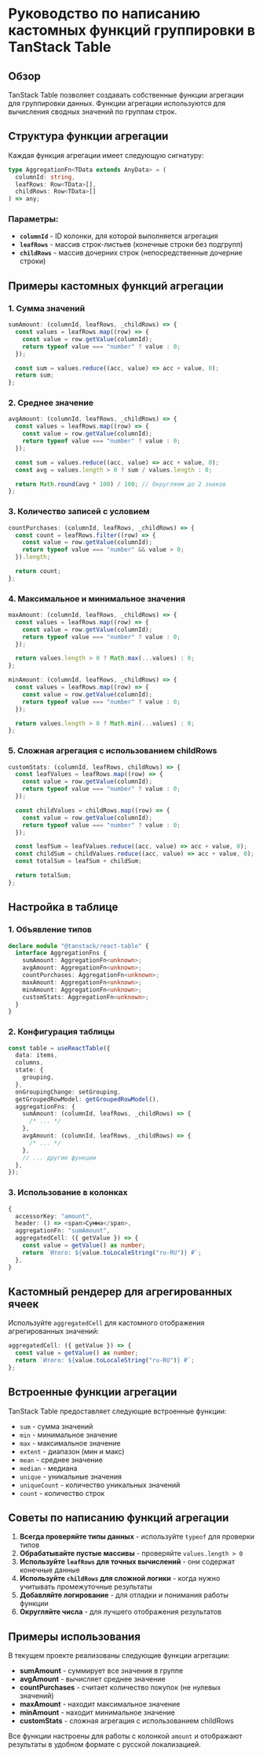 # Руководство по написанию кастомных функций группировки в TanStack Table

## Обзор

TanStack Table позволяет создавать собственные функции агрегации для группировки данных. Функции агрегации используются для вычисления сводных значений по группам строк.

## Структура функции агрегации

Каждая функция агрегации имеет следующую сигнатуру:

```typescript
type AggregationFn<TData extends AnyData> = (
  columnId: string,
  leafRows: Row<TData>[],
  childRows: Row<TData>[]
) => any;
```

### Параметры:

- **`columnId`** - ID колонки, для которой выполняется агрегация
- **`leafRows`** - массив строк-листьев (конечные строки без подгрупп)
- **`childRows`** - массив дочерних строк (непосредственные дочерние строки)

## Примеры кастомных функций агрегации

### 1. Сумма значений

```typescript
sumAmount: (columnId, leafRows, _childRows) => {
  const values = leafRows.map((row) => {
    const value = row.getValue(columnId);
    return typeof value === "number" ? value : 0;
  });

  const sum = values.reduce((acc, value) => acc + value, 0);
  return sum;
};
```

### 2. Среднее значение

```typescript
avgAmount: (columnId, leafRows, _childRows) => {
  const values = leafRows.map((row) => {
    const value = row.getValue(columnId);
    return typeof value === "number" ? value : 0;
  });

  const sum = values.reduce((acc, value) => acc + value, 0);
  const avg = values.length > 0 ? sum / values.length : 0;

  return Math.round(avg * 100) / 100; // Округляем до 2 знаков
};
```

### 3. Количество записей с условием

```typescript
countPurchases: (columnId, leafRows, _childRows) => {
  const count = leafRows.filter((row) => {
    const value = row.getValue(columnId);
    return typeof value === "number" && value > 0;
  }).length;

  return count;
};
```

### 4. Максимальное и минимальное значения

```typescript
maxAmount: (columnId, leafRows, _childRows) => {
  const values = leafRows.map((row) => {
    const value = row.getValue(columnId);
    return typeof value === "number" ? value : 0;
  });

  return values.length > 0 ? Math.max(...values) : 0;
};

minAmount: (columnId, leafRows, _childRows) => {
  const values = leafRows.map((row) => {
    const value = row.getValue(columnId);
    return typeof value === "number" ? value : 0;
  });

  return values.length > 0 ? Math.min(...values) : 0;
};
```

### 5. Сложная агрегация с использованием childRows

```typescript
customStats: (columnId, leafRows, childRows) => {
  const leafValues = leafRows.map((row) => {
    const value = row.getValue(columnId);
    return typeof value === "number" ? value : 0;
  });

  const childValues = childRows.map((row) => {
    const value = row.getValue(columnId);
    return typeof value === "number" ? value : 0;
  });

  const leafSum = leafValues.reduce((acc, value) => acc + value, 0);
  const childSum = childValues.reduce((acc, value) => acc + value, 0);
  const totalSum = leafSum + childSum;

  return totalSum;
};
```

## Настройка в таблице

### 1. Объявление типов

```typescript
declare module "@tanstack/react-table" {
  interface AggregationFns {
    sumAmount: AggregationFn<unknown>;
    avgAmount: AggregationFn<unknown>;
    countPurchases: AggregationFn<unknown>;
    maxAmount: AggregationFn<unknown>;
    minAmount: AggregationFn<unknown>;
    customStats: AggregationFn<unknown>;
  }
}
```

### 2. Конфигурация таблицы

```typescript
const table = useReactTable({
  data: items,
  columns,
  state: {
    grouping,
  },
  onGroupingChange: setGrouping,
  getGroupedRowModel: getGroupedRowModel(),
  aggregationFns: {
    sumAmount: (columnId, leafRows, _childRows) => {
      /* ... */
    },
    avgAmount: (columnId, leafRows, _childRows) => {
      /* ... */
    },
    // ... другие функции
  },
});
```

### 3. Использование в колонках

```typescript
{
  accessorKey: "amount",
  header: () => <span>Сумма</span>,
  aggregationFn: "sumAmount",
  aggregatedCell: ({ getValue }) => {
    const value = getValue() as number;
    return `Итого: ${value.toLocaleString("ru-RU")} ₽`;
  },
}
```

## Кастомный рендерер для агрегированных ячеек

Используйте `aggregatedCell` для кастомного отображения агрегированных значений:

```typescript
aggregatedCell: ({ getValue }) => {
  const value = getValue() as number;
  return `Итого: ${value.toLocaleString("ru-RU")} ₽`;
};
```

## Встроенные функции агрегации

TanStack Table предоставляет следующие встроенные функции:

- `sum` - сумма значений
- `min` - минимальное значение
- `max` - максимальное значение
- `extent` - диапазон (мин и макс)
- `mean` - среднее значение
- `median` - медиана
- `unique` - уникальные значения
- `uniqueCount` - количество уникальных значений
- `count` - количество строк

## Советы по написанию функций агрегации

1. **Всегда проверяйте типы данных** - используйте `typeof` для проверки типов
2. **Обрабатывайте пустые массивы** - проверяйте `values.length > 0`
3. **Используйте `leafRows` для точных вычислений** - они содержат конечные данные
4. **Используйте `childRows` для сложной логики** - когда нужно учитывать промежуточные результаты
5. **Добавляйте логирование** - для отладки и понимания работы функции
6. **Округляйте числа** - для лучшего отображения результатов

## Примеры использования

В текущем проекте реализованы следующие функции агрегации:

- **sumAmount** - суммирует все значения в группе
- **avgAmount** - вычисляет среднее значение
- **countPurchases** - считает количество покупок (не нулевых значений)
- **maxAmount** - находит максимальное значение
- **minAmount** - находит минимальное значение
- **customStats** - сложная агрегация с использованием childRows

Все функции настроены для работы с колонкой `amount` и отображают результаты в удобном формате с русской локализацией.

